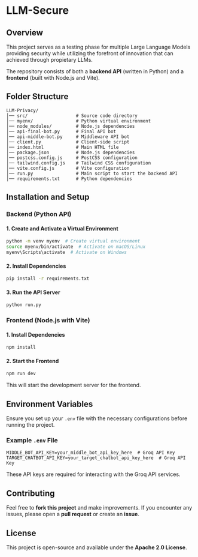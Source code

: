 # LLM-Secure

## Overview
This project serves as a testing phase for multiple Large Language Models providing security while utilizing the forefront of innovation that can achieved through propietary LLMs.


The repository consists of both a **backend API** (written in Python) and a **frontend** (built with Node.js and Vite).

## Folder Structure

```
LLM-Privacy/
│── src/                  # Source code directory
│── myenv/                # Python virtual environment
│── node_modules/         # Node.js dependencies
│── api-final-bot.py      # Final API bot
│── api-middle-bot.py     # Middleware API bot
│── client.py             # Client-side script
│── index.html            # Main HTML file
│── package.json          # Node.js dependencies
│── postcss.config.js     # PostCSS configuration
│── tailwind.config.js    # Tailwind CSS configuration
│── vite.config.js        # Vite configuration
│── run.py                # Main script to start the backend API
│── requirements.txt      # Python dependencies
```

## Installation and Setup

### Backend (Python API)

#### 1. Create and Activate a Virtual Environment
```sh
python -m venv myenv  # Create virtual environment
source myenv/bin/activate  # Activate on macOS/Linux
myenv\Scripts\activate  # Activate on Windows
```

#### 2. Install Dependencies
```sh
pip install -r requirements.txt
```

#### 3. Run the API Server
```sh
python run.py
```

### Frontend (Node.js with Vite)

#### 1. Install Dependencies
```sh
npm install
```

#### 2. Start the Frontend
```sh
npm run dev
```
This will start the development server for the frontend.

## Environment Variables

Ensure you set up your `.env` file with the necessary configurations before running the project.

### Example `.env` File
```env
MIDDLE_BOT_API_KEY=your_middle_bot_api_key_here  # Groq API Key
TARGET_CHATBOT_API_KEY=your_target_chatbot_api_key_here  # Groq API Key
```
These API keys are required for interacting with the Groq API services.

## Contributing

Feel free to **fork this project** and make improvements. If you encounter any issues, please open a **pull request** or create an **issue**.

## License

This project is open-source and available under the **Apache 2.0 License**.



